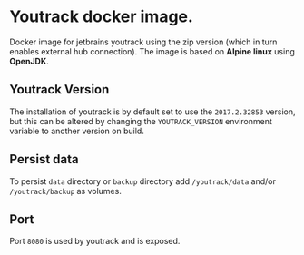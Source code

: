 # Youtrack docker image.

Docker image for jetbrains youtrack using the zip version (which in turn enables external hub connection).
The image is based on **Alpine linux** using **OpenJDK**.

## Youtrack Version

The installation of youtrack is by default set to use the `2017.2.32853` version, but this can be altered by changing the `YOUTRACK_VERSION` environment variable to another version on build.

## Persist data

To persist `data` directory or `backup` directory add `/youtrack/data` and/or `/youtrack/backup` as volumes.

## Port

Port `8080` is used by youtrack and is exposed.
